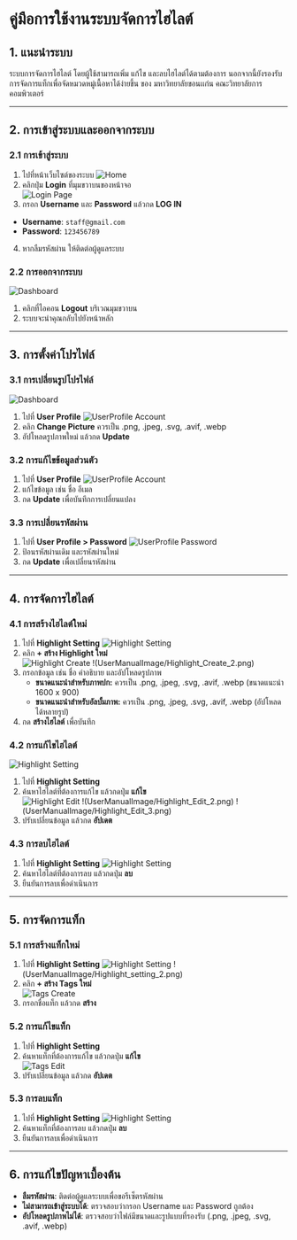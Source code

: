 # คู่มือการใช้งานระบบจัดการไฮไลต์

## 1. แนะนำระบบ
ระบบการจัดการไฮไลต์ โดยผู้ใช้สามารถเพิ่ม แก้ไข และลบไฮไลต์ได้ตามต้องการ นอกจากนี้ยังรองรับการจัดการแท็กเพื่อจัดหมวดหมู่เนื้อหาได้ง่ายขึ้น ของ มหาวิทยาลัยขอนเเก่น คณะวิทยาลัยการคอมพิวเตอร์

---

## 2. การเข้าสู่ระบบและออกจากระบบ

### 2.1 การเข้าสู่ระบบ
1. ไปที่หน้าเว็บไซต์ของระบบ
![Home](UserManualImage/Home_Login.png)
2. คลิกปุ่ม **Login** ที่มุมขวาบนของหน้าจอ  
![Login Page](UserManualImage/login_page.png)
3. กรอก **Username** และ **Password** แล้วกด **LOG IN** 
  - **Username**: `staff@gmail.com`  
  - **Password**: `123456789`  
4. หากลืมรหัสผ่าน ให้ติดต่อผู้ดูแลระบบ

### 2.2 การออกจากระบบ
![Dashboard](UserManualImage/Dashboard.png)
1. คลิกที่ไอคอน **Logout** บริเวณมุมขวาบน  
2. ระบบจะนำคุณกลับไปยังหน้าหลัก

---

## 3. การตั้งค่าโปรไฟล์

### 3.1 การเปลี่ยนรูปโปรไฟล์
![Dashboard](UserManualImage/Dashboard.png)
1. ไปที่ **User Profile**
![UserProfile Account](UserManualImage/UserProfile_acc.png)
2. คลิก **Change Picture** ควรเป็น .png, .jpeg, .svg, .avif, .webp
3. อัปโหลดรูปภาพใหม่ แล้วกด **Update**  

### 3.2 การแก้ไขข้อมูลส่วนตัว
1. ไปที่ **User Profile**
![UserProfile Account](UserManualImage/UserProfile_acc.png)
2. แก้ไขข้อมูล เช่น ชื่อ อีเมล
3. กด **Update** เพื่อบันทึกการเปลี่ยนแปลง  

### 3.3 การเปลี่ยนรหัสผ่าน
1. ไปที่ **User Profile > Password**
![UserProfile Password](UserManualImage/UserProfile_pass.png)
2. ป้อนรหัสผ่านเดิม และรหัสผ่านใหม่
3. กด **Update** เพื่อเปลี่ยนรหัสผ่าน  

---

## 4. การจัดการไฮไลต์

### 4.1 การสร้างไฮไลต์ใหม่
1. ไปที่ **Highlight Setting**
![Highlight Setting](UserManualImage/Highlight_setting_1.png)
2. คลิก **+ สร้าง Highlight ใหม่**  
![Highlight Create](UserManualImage/Highlight_Create_1.png)
!(UserManualImage/Highlight_Create_2.png)
3. กรอกข้อมูล เช่น ชื่อ คำอธิบาย และอัปโหลดรูปภาพ  
   - **ขนาดแนะนำสำหรับภาพปก:** ควรเป็น .png, .jpeg, .svg, .avif, .webp (ขนาดแนะนำ 1600 x 900)
   - **ขนาดแนะนำสำหรับอัลบั้มภาพ:** ควรเป็น .png, .jpeg, .svg, .avif, .webp (อัปโหลดได้หลายรูป)
4. กด **สร้างไฮไลต์** เพื่อบันทึก

### 4.2 การแก้ไขไฮไลต์
![Highlight Setting](UserManualImage/Highlight_setting_1.png)
1. ไปที่ **Highlight Setting**
2. ค้นหาไฮไลต์ที่ต้องการแก้ไข แล้วกดปุ่ม **แก้ไข**  
![Highlight Edit](UserManualImage/Highlight_Edit_1.png)
!(UserManualImage/Highlight_Edit_2.png)
!(UserManualImage/Highlight_Edit_3.png)
3. ปรับเปลี่ยนข้อมูล แล้วกด **อัปเดต**

### 4.3 การลบไฮไลต์
1. ไปที่ **Highlight Setting**
![Highlight Setting](UserManualImage/Highlight_setting_1.png)
2. ค้นหาไฮไลต์ที่ต้องการลบ แล้วกดปุ่ม **ลบ**  
3. ยืนยันการลบเพื่อดำเนินการ

---

## 5. การจัดการแท็ก

### 5.1 การสร้างแท็กใหม่
1. ไปที่ **Highlight Setting**
![Highlight Setting](UserManualImage/Highlight_setting_1.png)
!(UserManualImage/Highlight_setting_2.png)
2. คลิก **+ สร้าง Tags ใหม่**  
![Tags Create](UserManualImage/Tags_Create.png)
3. กรอกชื่อแท็ก แล้วกด **สร้าง**

### 5.2 การแก้ไขแท็ก
1. ไปที่ **Highlight Setting**
2. ค้นหาแท็กที่ต้องการแก้ไข แล้วกดปุ่ม **แก้ไข**  
![Tags Edit](UserManualImage/Tags_Edit.png)
3. ปรับเปลี่ยนข้อมูล แล้วกด **อัปเดต**

### 5.3 การลบแท็ก
1. ไปที่ **Highlight Setting**
![Highlight Setting](UserManualImage/Highlight_setting_2.png)
2. ค้นหาแท็กที่ต้องการลบ แล้วกดปุ่ม **ลบ**  
3. ยืนยันการลบเพื่อดำเนินการ

---

## 6. การแก้ไขปัญหาเบื้องต้น
- **ลืมรหัสผ่าน**: ติดต่อผู้ดูแลระบบเพื่อขอรีเซ็ตรหัสผ่าน
- **ไม่สามารถเข้าสู่ระบบได้**: ตรวจสอบว่ากรอก Username และ Password ถูกต้อง
- **อัปโหลดรูปภาพไม่ได้**: ตรวจสอบว่าไฟล์มีขนาดและรูปแบบที่รองรับ (.png, .jpeg, .svg, .avif, .webp)